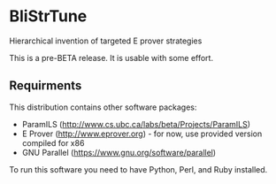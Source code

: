 # BliStrTune
Hierarchical invention of targeted  E prover strategies

This is a pre-BETA release.  It is usable with some effort.

## Requirments

This distribution contains other software packages:

* ParamILS (http://www.cs.ubc.ca/labs/beta/Projects/ParamILS)
* E Prover (http://www.eprover.org) - for now, use provided version compiled for x86
* GNU Parallel (https://www.gnu.org/software/parallel)

To run this software you need to have Python, Perl, and Ruby installed.
